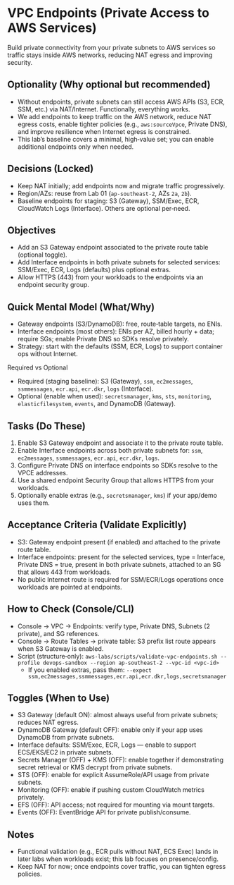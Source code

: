 # VPC Endpoints (Private Access to AWS Services)

Build private connectivity from your private subnets to AWS services so traffic stays inside AWS networks, reducing NAT egress and improving security.

## Optionality (Why optional but recommended)

- Without endpoints, private subnets can still access AWS APIs (S3, ECR, SSM, etc.) via NAT/Internet. Functionally, everything works.
- We add endpoints to keep traffic on the AWS network, reduce NAT egress costs, enable tighter policies (e.g., `aws:sourceVpce`, Private DNS), and improve resilience when Internet egress is constrained.
- This lab’s baseline covers a minimal, high‑value set; you can enable additional endpoints only when needed.

## Decisions (Locked)

- Keep NAT initially; add endpoints now and migrate traffic progressively.
- Region/AZs: reuse from Lab 01 (`ap-southeast-2`, AZs `2a`, `2b`).
- Baseline endpoints for staging: S3 (Gateway), SSM/Exec, ECR, CloudWatch Logs (Interface). Others are optional per‑need.

## Objectives

- Add an S3 Gateway endpoint associated to the private route table (optional toggle).
- Add Interface endpoints in both private subnets for selected services: SSM/Exec, ECR, Logs (defaults) plus optional extras.
- Allow HTTPS (443) from your workloads to the endpoints via an endpoint security group.

## Quick Mental Model (What/Why)

- Gateway endpoints (S3/DynamoDB): free, route‑table targets, no ENIs.
- Interface endpoints (most others): ENIs per AZ, billed hourly + data; require SGs; enable Private DNS so SDKs resolve privately.
- Strategy: start with the defaults (SSM, ECR, Logs) to support container ops without Internet.

Required vs Optional

- Required (staging baseline): S3 (Gateway), `ssm`, `ec2messages`, `ssmmessages`, `ecr.api`, `ecr.dkr`, `logs` (Interface).
- Optional (enable when used): `secretsmanager`, `kms`, `sts`, `monitoring`, `elasticfilesystem`, `events`, and DynamoDB (Gateway).

## Tasks (Do These)

1. Enable S3 Gateway endpoint and associate it to the private route table.
2. Enable Interface endpoints across both private subnets for: `ssm`, `ec2messages`, `ssmmessages`, `ecr.api`, `ecr.dkr`, `logs`.
3. Configure Private DNS on interface endpoints so SDKs resolve to the VPCE addresses.
4. Use a shared endpoint Security Group that allows HTTPS from your workloads.
5. Optionally enable extras (e.g., `secretsmanager`, `kms`) if your app/demo uses them.

## Acceptance Criteria (Validate Explicitly)

- S3: Gateway endpoint present (if enabled) and attached to the private route table.
- Interface endpoints: present for the selected services, type = Interface, Private DNS = true, present in both private subnets, attached to an SG that allows 443 from workloads.
- No public Internet route is required for SSM/ECR/Logs operations once workloads are pointed at endpoints.

## How to Check (Console/CLI)

- Console → VPC → Endpoints: verify type, Private DNS, Subnets (2 private), and SG references.
- Console → Route Tables → private table: S3 prefix list route appears when S3 Gateway is enabled.
- Script (structure‑only): `aws-labs/scripts/validate-vpc-endpoints.sh --profile devops-sandbox --region ap-southeast-2 --vpc-id <vpc-id>`
  - If you enabled extras, pass them: `--expect ssm,ec2messages,ssmmessages,ecr.api,ecr.dkr,logs,secretsmanager`

## Toggles (When to Use)

- S3 Gateway (default ON): almost always useful from private subnets; reduces NAT egress.
- DynamoDB Gateway (default OFF): enable only if your app uses DynamoDB from private subnets.
- Interface defaults: SSM/Exec, ECR, Logs — enable to support ECS/EKS/EC2 in private subnets.
- Secrets Manager (OFF) + KMS (OFF): enable together if demonstrating secret retrieval or KMS decrypt from private subnets.
- STS (OFF): enable for explicit AssumeRole/API usage from private subnets.
- Monitoring (OFF): enable if pushing custom CloudWatch metrics privately.
- EFS (OFF): API access; not required for mounting via mount targets.
- Events (OFF): EventBridge API for private publish/consume.

## Notes

- Functional validation (e.g., ECR pulls without NAT, ECS Exec) lands in later labs when workloads exist; this lab focuses on presence/config.
- Keep NAT for now; once endpoints cover traffic, you can tighten egress policies.
